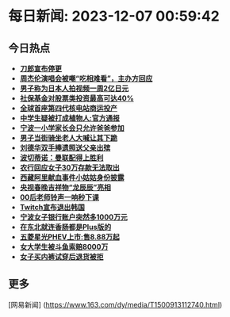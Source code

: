 
# 每日新闻: 2023-12-07 00:59:42
## 今日热点

- **[刀郎宣布停更](https://www.163.com/search?keyword=%E5%88%80%E9%83%8E%E5%AE%A3%E5%B8%83%E5%81%9C%E6%9B%B4)**
- **[周杰伦演唱会被嘲“吃相难看”，主办方回应](https://www.163.com/search?keyword=%E5%91%A8%E6%9D%B0%E4%BC%A6%E6%BC%94%E5%94%B1%E4%BC%9A%E8%A2%AB%E5%98%B2%E2%80%9C%E5%90%83%E7%9B%B8%E9%9A%BE%E7%9C%8B%E2%80%9D%EF%BC%8C%E4%B8%BB%E5%8A%9E%E6%96%B9%E5%9B%9E%E5%BA%94)**
- **[男子称为日本人拍视频一周2亿日元](https://www.163.com/search?keyword=%E7%94%B7%E5%AD%90%E7%A7%B0%E4%B8%BA%E6%97%A5%E6%9C%AC%E4%BA%BA%E6%8B%8D%E8%A7%86%E9%A2%91%E4%B8%80%E5%91%A82%E4%BA%BF%E6%97%A5%E5%85%83)**
- **[社保基金对股票类投资最高可达40%](https://www.163.com/search?keyword=%E7%A4%BE%E4%BF%9D%E5%9F%BA%E9%87%91%E5%AF%B9%E8%82%A1%E7%A5%A8%E7%B1%BB%E6%8A%95%E8%B5%84%E6%9C%80%E9%AB%98%E5%8F%AF%E8%BE%BE40%25)**
- **[全球首座第四代核电站商运投产](https://www.163.com/search?keyword=%E5%85%A8%E7%90%83%E9%A6%96%E5%BA%A7%E7%AC%AC%E5%9B%9B%E4%BB%A3%E6%A0%B8%E7%94%B5%E7%AB%99%E5%95%86%E8%BF%90%E6%8A%95%E4%BA%A7)**
- **[中学生疑被打成植物人:官方通报](https://www.163.com/search?keyword=%E4%B8%AD%E5%AD%A6%E7%94%9F%E7%96%91%E8%A2%AB%E6%89%93%E6%88%90%E6%A4%8D%E7%89%A9%E4%BA%BA+%E5%AE%98%E6%96%B9%E9%80%9A%E6%8A%A5)**
- **[宁波一小学家长会只允许爸爸参加](https://www.163.com/search?keyword=%E5%AE%81%E6%B3%A2%E4%B8%80%E5%B0%8F%E5%AD%A6%E5%AE%B6%E9%95%BF%E4%BC%9A%E5%8F%AA%E5%85%81%E8%AE%B8%E7%88%B8%E7%88%B8%E5%8F%82%E5%8A%A0)**
- **[男子当街骑坐老人大喊让其下跪](https://www.163.com/search?keyword=%E7%94%B7%E5%AD%90%E5%BD%93%E8%A1%97%E9%AA%91%E5%9D%90%E8%80%81%E4%BA%BA%E5%A4%A7%E5%96%8A%E8%AE%A9%E5%85%B6%E4%B8%8B%E8%B7%AA)**
- **[刘德华双手捧遗照送父亲出殡](https://www.163.com/search?keyword=%E5%88%98%E5%BE%B7%E5%8D%8E%E5%8F%8C%E6%89%8B%E6%8D%A7%E9%81%97%E7%85%A7%E9%80%81%E7%88%B6%E4%BA%B2%E5%87%BA%E6%AE%A1)**
- **[波切蒂诺：曼联配得上胜利](https://www.163.com/search?keyword=%E6%B3%A2%E5%88%87%E8%92%82%E8%AF%BA%EF%BC%9A%E6%9B%BC%E8%81%94%E9%85%8D%E5%BE%97%E4%B8%8A%E8%83%9C%E5%88%A9)**
- **[农行回应女子30万存款无法取出](https://www.163.com/search?keyword=%E5%86%9C%E8%A1%8C%E5%9B%9E%E5%BA%94%E5%A5%B3%E5%AD%9030%E4%B8%87%E5%AD%98%E6%AC%BE%E6%97%A0%E6%B3%95%E5%8F%96%E5%87%BA)**
- **[西藏阿里献血事件小姑姑身份披露](https://www.163.com/search?keyword=%E8%A5%BF%E8%97%8F%E9%98%BF%E9%87%8C%E7%8C%AE%E8%A1%80%E4%BA%8B%E4%BB%B6%E5%B0%8F%E5%A7%91%E5%A7%91%E8%BA%AB%E4%BB%BD%E6%8A%AB%E9%9C%B2)**
- **[央视春晚吉祥物“龙辰辰”亮相](https://www.163.com/search?keyword=%E5%A4%AE%E8%A7%86%E6%98%A5%E6%99%9A%E5%90%89%E7%A5%A5%E7%89%A9%E2%80%9C%E9%BE%99%E8%BE%B0%E8%BE%B0%E2%80%9D%E4%BA%AE%E7%9B%B8)**
- **[00后老师铃声一响秒下课](https://www.163.com/search?keyword=00%E5%90%8E%E8%80%81%E5%B8%88%E9%93%83%E5%A3%B0%E4%B8%80%E5%93%8D%E7%A7%92%E4%B8%8B%E8%AF%BE)**
- **[Twitch宣布退出韩国](https://www.163.com/search?keyword=Twitch%E5%AE%A3%E5%B8%83%E9%80%80%E5%87%BA%E9%9F%A9%E5%9B%BD)**
- **[宁波女子银行账户突然多1000万元](https://www.163.com/search?keyword=%E5%AE%81%E6%B3%A2%E5%A5%B3%E5%AD%90%E9%93%B6%E8%A1%8C%E8%B4%A6%E6%88%B7%E7%AA%81%E7%84%B6%E5%A4%9A1000%E4%B8%87%E5%85%83)**
- **[在东北就连香肠都是Plus版的](https://www.163.com/search?keyword=%E5%9C%A8%E4%B8%9C%E5%8C%97%E5%B0%B1%E8%BF%9E%E9%A6%99%E8%82%A0%E9%83%BD%E6%98%AFPlus%E7%89%88%E7%9A%84)**
- **[五菱星光PHEV上市:售8.88万起](https://www.163.com/search?keyword=%E4%BA%94%E8%8F%B1%E6%98%9F%E5%85%89PHEV%E4%B8%8A%E5%B8%82+%E5%94%AE8.88%E4%B8%87%E8%B5%B7)**
- **[女大学生被斗鱼索赔8000万](https://www.163.com/search?keyword=%E5%A5%B3%E5%A4%A7%E5%AD%A6%E7%94%9F%E8%A2%AB%E6%96%97%E9%B1%BC%E7%B4%A2%E8%B5%948000%E4%B8%87)**
- **[女子买内裤试穿后退货被拒](https://www.163.com/search?keyword=%E5%A5%B3%E5%AD%90%E4%B9%B0%E5%86%85%E8%A3%A4%E8%AF%95%E7%A9%BF%E5%90%8E%E9%80%80%E8%B4%A7%E8%A2%AB%E6%8B%92)**

## 更多
[网易新闻] (https://www.163.com/dy/media/T1500913112740.html)
